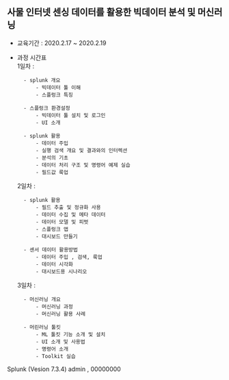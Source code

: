 ## 사물 인터넷 센싱 데이터를 활용한 빅데이터 분석 및 머신러닝

- 교육기간 : 2020.2.17 ~ 2020.2.19
- 과정 시간표  
    1일차 : 
        
        - splunk 개요 
            - 빅데이터 툴 이해
            - 스플렁크 특징
            
        - 스플렁크 환경설정
            - 빅데이터 툴 설치 및 로그인
            - UI 소개
            
        - splunk 활용
            - 데이터 주입
            - 실행 검색 개요 및 결과와의 인터렉션
            - 분석의 기초
            - 데이터 처리 구조 및 명령어 예제 실습
            - 필드값 룩업
            
    2일차 : 
        
        - splunk 활용
            - 필드 추출 및 정규화 사용
            - 데이터 수집 및 메타 데이터
            - 데이터 모델 및 피벗
            - 스플렁크 앱
            - 대시보드 만들기 
            
        - 센서 데이터 활용방법
            - 데이터 주입 , 검색, 룩업
            - 데이터 시각화
            - 대시보드용 시나리오 
    3일차 :
    
        - 머신러닝 개요
            - 머신러닝 과정
            - 머신러닝 활용 사례
            
        - 머린러닝 툴킷
            - ML 툴킷 기능 소개 및 설치
            - UI 소개 및 사용법
            - 명령어 소개
            - Toolkit 실습
            

Splunk (Vesion 7.3.4)
admin , 00000000